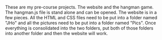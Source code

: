 These are my pre-course projects. The website and the hangman game. 
The hangman.js file is stand alone and can be opened.
The website is in a few pieces. All the HTML and CSS files need to be put into a folder named "JHo" and all the pictures need to be put into a folder named "Pics". Once everything is consolidated into the two folders, put both of those folders into another folder and then the website will work. 
